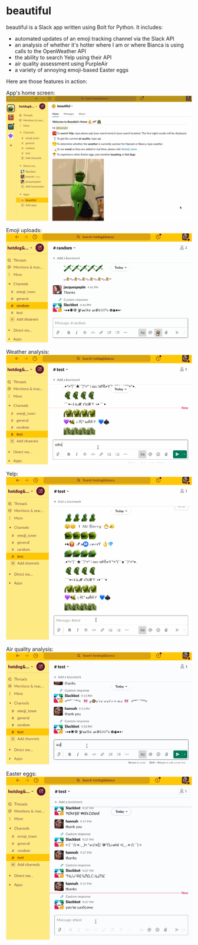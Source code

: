 # beautiful

beautiful is a Slack app written using Bolt for Python. It includes:
- automated updates of an emoji tracking channel via the Slack API
- an analysis of whether it's hotter where I am or where Bianca is using calls to the OpenWeather API
- the ability to search Yelp using their API
- air quality assessment using PurpleAir
- a variety of annoying emoji-based Easter eggs

Here are those features in action:

App's home screen:
![](home.gif)

Emoji uploads:
![](emoji.gif)

Weather analysis:
![](weather.gif)

Yelp:
![](yelp.gif)

Air quality analysis:
![](air.gif)

Easter eggs:
![](hot_dogs.gif)

